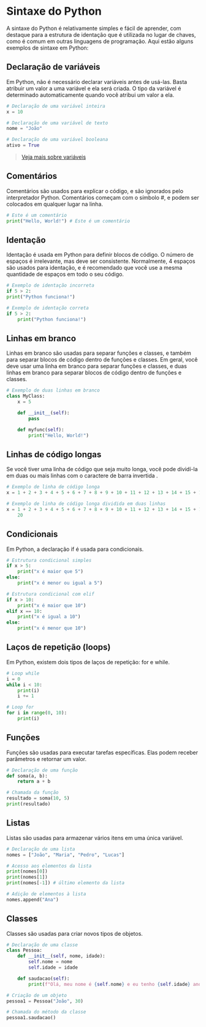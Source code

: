 # Sintaxe do Python
A sintaxe do Python é relativamente simples e fácil de aprender, com destaque para a estrutura de identação que é utilizada no lugar de chaves, como é comum em outras linguagens de programação. Aqui estão alguns exemplos de sintaxe em Python:

## Declaração de variáveis
Em Python, não é necessário declarar variáveis antes de usá-las. Basta atribuir um valor a uma variável e ela será criada. O tipo da variável é determinado automaticamente quando você atribui um valor a ela.
```python
# Declaração de uma variável inteira
x = 10

# Declaração de uma variável de texto
nome = "João"

# Declaração de uma variável booleana
ativo = True
```
> [Veja mais sobre variáveis](variaveis.md)
## Comentários
Comentários são usados para explicar o código, e são ignorados pelo interpretador Python. Comentários começam com o símbolo #, e podem ser colocados em qualquer lugar na linha.
```python
# Este é um comentário
print("Hello, World!") # Este é um comentário
```
## Identação
Identação é usada em Python para definir blocos de código. O número de espaços é irrelevante, mas deve ser consistente. Normalmente, 4 espaços são usados para identação, e é recomendado que você use a mesma quantidade de espaços em todo o seu código.
```python
# Exemplo de identação incorreta
if 5 > 2:
print("Python funciona!")
```
```python
# Exemplo de identação correta
if 5 > 2:
    print("Python funciona!")
```
## Linhas em branco
Linhas em branco são usadas para separar funções e classes, e também para separar blocos de código dentro de funções e classes. Em geral, você deve usar uma linha em branco para separar funções e classes, e duas linhas em branco para separar blocos de código dentro de funções e classes.
```python
# Exemplo de duas linhas em branco
class MyClass:
    x = 5

    def __init__(self):
        pass

    def myfunc(self):
        print("Hello, World!")
```
## Linhas de código longas
Se você tiver uma linha de código que seja muito longa, você pode dividí-la em duas ou mais linhas com o caractere de barra invertida \.
```python
# Exemplo de linha de código longa
x = 1 + 2 + 3 + 4 + 5 + 6 + 7 + 8 + 9 + 10 + 11 + 12 + 13 + 14 + 15 + 16 + 17 + 18 + 19 + 20
```
```python
# Exemplo de linha de código longa dividida em duas linhas
x = 1 + 2 + 3 + 4 + 5 + 6 + 7 + 8 + 9 + 10 + 11 + 12 + 13 + 14 + 15 + 16 + 17 + 18 + 19 + \
    20
```
## Condicionais
Em Python, a declaração if é usada para condicionais.
```python
# Estrutura condicional simples
if x > 5:
    print("x é maior que 5")
else:
    print("x é menor ou igual a 5")

# Estrutura condicional com elif
if x > 10:
    print("x é maior que 10")
elif x == 10:
    print("x é igual a 10")
else:
    print("x é menor que 10")
```
## Laços de repetição (loops)
Em Python, existem dois tipos de laços de repetição: for e while.
```python
# Loop while
i = 0
while i < 10:
    print(i)
    i += 1

# Loop for
for i in range(0, 10):
    print(i)
```
## Funções
Funções são usadas para executar tarefas específicas. Elas podem receber parâmetros e retornar um valor.
```python
# Declaração de uma função
def soma(a, b):
    return a + b

# Chamada da função
resultado = soma(10, 5)
print(resultado)
```
## Listas
Listas são usadas para armazenar vários itens em uma única variável.
```python
# Declaração de uma lista
nomes = ["João", "Maria", "Pedro", "Lucas"]

# Acesso aos elementos da lista
print(nomes[0])
print(nomes[1])
print(nomes[-1]) # último elemento da lista

# Adição de elementos à lista
nomes.append("Ana")
```
## Classes
Classes são usadas para criar novos tipos de objetos.
```python
# Declaração de uma classe
class Pessoa:
    def __init__(self, nome, idade):
        self.nome = nome
        self.idade = idade

    def saudacao(self):
        print(f"Olá, meu nome é {self.nome} e eu tenho {self.idade} anos.")

# Criação de um objeto
pessoa1 = Pessoa("João", 30)

# Chamada do método da classe
pessoa1.saudacao()
```